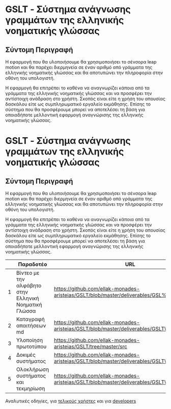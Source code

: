GSLT - Σύστημα ανάγνωσης γραμμάτων της ελληνικής νοηματικής γλώσσας
===================================================================

Σύντομη Περιγραφή
-----------------

Η εφαρμογή που θα υλοποιήσουμε θα χρησιμοποιήσει το σένσορα leap motion και θα
παρέχει διερμηνεία σε έναν αριθμό από γράμματα της ελληνικής νοηματικής γλώσσας
και θα αποτυπώνει την πληροφορία στην οθόνη του υπολογιστή.

Η εφαρμογή θα επιτρέπει το καθένα να αναγνωρίζει κάποια από τα γράμματα της
ελληνικής νοηματικής γλώσσας και να προσφέρει την αντίστοιχη ανάδραση στο
χρήστη. Σκοπός είναι είτε η χρήση του απουσίας δασκάλου είτε ως συμπληρωματικό
εργαλείο εκμάθησης. Επίσης το σύστημα που θα προσφέρουμε μπορεί να αποτελέσει τη
βάση για οποιαδήποτε μελλοντική εφαρμογή αναγνώρισης της ελληνικής νοηματικής
γλώσσας.

GSLT - Σύστημα ανάγνωσης γραμμάτων της ελληνικής νοηματικής γλώσσας
===================================================================

Σύντομη Περιγραφή
-----------------

Η εφαρμογή που θα υλοποιήσουμε θα χρησιμοποιήσει το σένσορα leap motion και θα
παρέχει διερμηνεία σε έναν αριθμό από γράμματα της ελληνικής νοηματικής γλώσσας
και θα αποτυπώνει την πληροφορία στην οθόνη του υπολογιστή.

Η εφαρμογή θα επιτρέπει το καθένα να αναγνωρίζει κάποια από τα γράμματα της
ελληνικής νοηματικής γλώσσας και να προσφέρει την αντίστοιχη ανάδραση στο
χρήστη. Σκοπός είναι είτε η χρήση του απουσίας δασκάλου είτε ως συμπληρωματικό
εργαλείο εκμάθησης. Επίσης το σύστημα που θα προσφέρουμε μπορεί να αποτελέσει τη
βάση για οποιαδήποτε μελλοντική εφαρμογή αναγνώρισης της ελληνικής νοηματικής
γλώσσας.

|   | **Παραδοτέο**                                         | **URL**                                                                                     |
|---|-------------------------------------------------------|---------------------------------------------------------------------------------------------|
| 1 | Βίντεο με την αλφάβητο στην Ελληνική Νοηματική Γλώσσα | https://github.com/ellak-monades-aristeias/GSLT/blob/master/deliverables/GSL%20alphabet.mp4 |
| 2 | Καταγραφή απαιτήσεων md                               | https://github.com/ellak-monades-aristeias/GSLT/blob/master/deliverables/GSLT\_del\_1.md    |
| 3 | Υλοποίηση πρωτοτύπου                                  | https://github.com/ellak-monades-aristeias/GSLT/tree/master/src                             |
| 4 | Δοκιμές συστήματος                                    | https://github.com/ellak-monades-aristeias/GSLT/blob/master/deliverables/GSLT\_del\_3.md    |
| 5 | Ολοκλήρωση συστήματος και τεκμηρίωση                  | https://github.com/ellak-monades-aristeias/GSLT/blob/master/deliverables/GSLT\_del\_4.pdf   |

Αναλυτικές οδηγίες, για [τελικούς
χρήστες](<https://github.com/ellak-monades-aristeias/GSLT/blob/master/%CE%9F%CE%B4%CE%B7%CE%B3%CE%AF%CE%B5%CF%82%20%CE%B3%CE%B9%CE%B1%20%CF%84%CE%B5%CE%BB%CE%B9%CE%BA%CE%BF%CF%8D%CF%82%20%CF%87%CF%81%CE%AE%CF%83%CF%84%CE%B5%CF%82.md>)
και για
[developers](<https://github.com/ellak-monades-aristeias/GSLT/blob/master/%CE%9F%CE%B4%CE%B7%CE%B3%CE%AF%CE%B5%CF%82%20%CE%B3%CE%B9%CE%B1%20Developers.md>)
